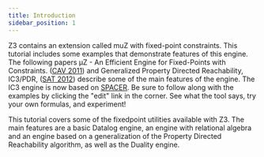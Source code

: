 ```yaml
---
title: Introduction
sidebar_position: 1
---
```


Z3 contains an extension called muZ with fixed-point constraints. This tutorial includes some examples that demonstrate features of this engine. The following papers μZ - An Efficient Engine for Fixed-Points with Constraints. ([CAV 2011](https://link.springer.com/chapter/10.1007/978-3-642-22110-1_36)) and Generalized Property Directed Reachability, IC3/PDR, ([SAT 2012](https://link.springer.com/chapter/10.1007/978-3-642-31612-8_13)) describe some of the main features of the engine. The IC3 engine is now based on [SPACER](https://spacer.bitbucket.io/).
Be sure to follow along with the examples by clicking the "edit" link in the corner. See what the tool says, try your own formulas, and experiment! 

This tutorial covers some of the fixedpoint utilities available with Z3. The main features are a basic Datalog engine, an engine with relational algebra and an engine based on a generalization of the Property Directed Reachability algorithm, as well as the Duality engine.